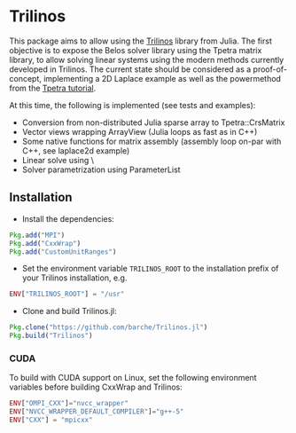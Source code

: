 # Trilinos

This package aims to allow using the [Trilinos](https://trilinos.org/) library from Julia. The first objective is to expose the Belos solver library using the Tpetra matrix library, to allow solving linear systems using the modern methods currently developed in Trilinos. The current state should be considered as a proof-of-concept, implementing a 2D Laplace example as well as the powermethod from the [Tpetra tutorial](https://trilinos.org/docs/dev/packages/tpetra/doc/html/Tpetra_Lesson03.html).

At this time, the following is implemented (see tests and examples):
* Conversion from non-distributed Julia sparse array to Tpetra::CrsMatrix
* Vector views wrapping ArrayView (Julia loops as fast as in C++)
* Some native functions for matrix assembly (assembly loop on-par with C++, see laplace2d example)
* Linear solve using \
* Solver parametrization using ParameterList

## Installation

* Install the dependencies:
```julia
Pkg.add("MPI")
Pkg.add("CxxWrap")
Pkg.add("CustomUnitRanges")
```
* Set the environment variable `TRILINOS_ROOT` to the installation prefix of your Trilinos installation, e.g.
```julia
ENV["TRILINOS_ROOT"] = "/usr"
```
* Clone and build Trilinos.jl:
```julia
Pkg.clone("https://github.com/barche/Trilinos.jl")
Pkg.build("Trilinos")
```

### CUDA

To build with CUDA support on Linux, set the following environment variables before building CxxWrap and Trilinos:

```julia
ENV["OMPI_CXX"]="nvcc_wrapper"
ENV["NVCC_WRAPPER_DEFAULT_COMPILER"]="g++-5"
ENV["CXX"] = "mpicxx"
```